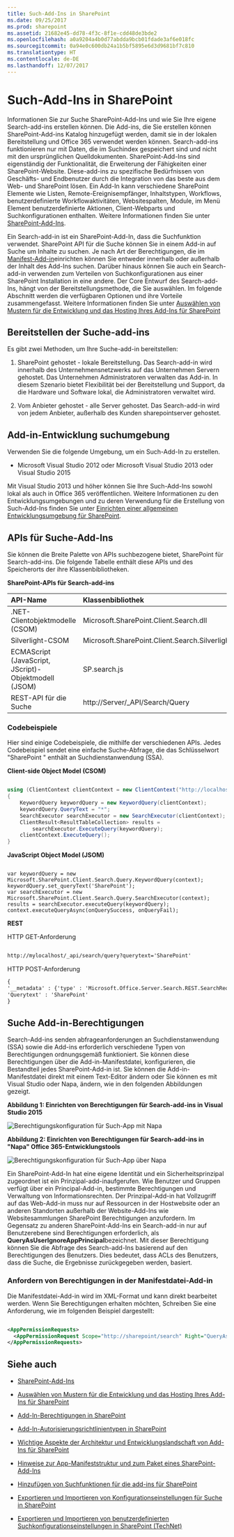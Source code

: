 ```yaml
---
title: Such-Add-Ins in SharePoint
ms.date: 09/25/2017
ms.prod: sharepoint
ms.assetid: 21682e45-dd78-4f3c-8f1e-cdd48de3bde2
ms.openlocfilehash: a0a9204a4b0d77abdda9bcb01fdade3af6e018fc
ms.sourcegitcommit: 0a94e0c600db24a1b5bf5895e6d3d9681bf7c810
ms.translationtype: HT
ms.contentlocale: de-DE
ms.lasthandoff: 12/07/2017
---
```

# <a name="search-add-ins-in-sharepoint"></a>Such-Add-Ins in SharePoint
Informationen Sie zur Suche SharePoint-Add-Ins und wie Sie Ihre eigene Search-add-ins erstellen können. Die Add-ins, die Sie erstellen können SharePoint-Add-ins Katalog hinzugefügt werden, damit sie in der lokalen Bereitstellung und Office 365 verwendet werden können. Search-add-ins funktionieren nur mit Daten, die im Suchindex gespeichert sind und nicht mit den ursprünglichen Quelldokumenten. SharePoint-Add-Ins sind eigenständig der Funktionalität, die Erweiterung der Fähigkeiten einer SharePoint-Website. Diese-add-ins zu spezifische Bedürfnissen von Geschäfts- und Endbenutzer durch die Integration von das beste aus dem Web- und SharePoint lösen. Ein Add-In kann verschiedene SharePoint Elemente wie Listen, Remote-Ereignisempfänger, Inhaltstypen, Workflows, benutzerdefinierte Workflowaktivitäten, Websitespalten, Module, im Menü Element benutzerdefinierte Aktionen, Client-Webparts und Suchkonfigurationen enthalten. Weitere Informationen finden Sie unter  [SharePoint-Add-Ins](http://msdn.microsoft.com/library/cd1eda9e-8e54-4223-93a9-a6ea0d18df70%28Office.15%29.aspx).
  
    
    

Ein Search-add-in ist ein SharePoint-Add-In, dass die Suchfunktion verwendet. SharePoint API für die Suche können Sie in einem Add-in auf Suche um Inhalte zu suchen. Je nach Art der Berechtigungen, die im [Manifest-Add-in](http://msdn.microsoft.com/library/7cd5850f-cbf3-48d2-bcb7-59b8f4ed0e63%28Office.15%29.aspx)einrichten können Sie entweder innerhalb oder außerhalb der Inhalt des Add-Ins suchen. Darüber hinaus können Sie auch ein Search-add-in verwenden zum Verteilen von Suchkonfigurationen aus einer SharePoint Installation in eine andere. Der Core Entwurf des Search-add-Ins, hängt von der Bereitstellungsmethode, die Sie auswählen. Im folgende Abschnitt werden die verfügbaren Optionen und ihre Vorteile zusammengefasst. Weitere Informationen finden Sie unter  [Auswählen von Mustern für die Entwicklung und das Hosting Ihres Add-Ins für SharePoint](http://msdn.microsoft.com/library/05ce5435-0a03-4ddc-976b-c33b08d03457%28Office.15%29.aspx)
  
    
    


## <a name="deploy-your-search-add-ins"></a>Bereitstellen der Suche-add-ins
<a name="SP15_Deploy_search_apps"> </a>

Es gibt zwei Methoden, um Ihre Suche-add-in bereitstellen:
  
    
    

1. SharePoint gehostet - lokale Bereitstellung. Das Search-add-in wird innerhalb des Unternehmensnetzwerks auf das Unternehmen Servern gehostet. Das Unternehmen Administratoren verwalten das Add-in. In diesem Szenario bietet Flexibilität bei der Bereitstellung und Support, da die Hardware und Software lokal, die Administratoren verwaltet wird.
    
  
2. Vom Anbieter gehostet - alle Server gehostet. Das Search-add-in wird von jedem Anbieter, außerhalb des Kunden sharepointserver gehostet. 
    
  

## <a name="search-add-in-development-environment"></a>Add-in-Entwicklung suchumgebung
<a name="SP15_Search_app_dev_environment"> </a>

Verwenden Sie die folgende Umgebung, um ein Such-Add-In zu erstellen.
  
    
    

- Microsoft Visual Studio 2012 oder Microsoft Visual Studio 2013 oder Visual Studio 2015
        
  
Mit Visual Studio 2013 und höher können Sie Ihre Such-Add-Ins sowohl lokal als auch in Office 365 veröffentlichen. Weitere Informationen zu den Entwicklungsumgebungen und zu deren Verwendung für die Erstellung von Such-Add-Ins finden Sie unter [Einrichten einer allgemeinen Entwicklungsumgebung für SharePoint](set-up-a-general-development-environment-for-sharepoint.md).
  
    
    

## <a name="apis-for-search-add-ins"></a>APIs für Suche-Add-Ins
<a name="SP15_APIs_search_apps"> </a>

Sie können die Breite Palette von APIs suchbezogene bietet, SharePoint für Search-add-ins. Die folgende Tabelle enthält diese APIs und des Speicherorts der ihre Klassenbibliotheken.
  
    
    

**SharePoint-APIs für Search-add-ins**


|**API-Name**|**Klassenbibliothek**|
|:-----|:-----|
|.NET-Clientobjektmodelle (CSOM)  <br/> |Microsoft.SharePoint.Client.Search.dll  <br/> |
|Silverlight-CSOM  <br/> |Microsoft.SharePoint.Client.Search.Silverlight.dll  <br/> |
|ECMAScript (JavaScript, JScript)-Objektmodell (JSOM)  <br/> |SP.search.js  <br/> |
|REST-API für die Suche  <br/> |http://Server/_API/Search/Query  <br/> |
   

### <a name="code-examples"></a>Codebeispiele

Hier sind einige Codebeispiele, die mithilfe der verschiedenen APIs. Jedes Codebeispiel sendet eine einfache Suche-Abfrage, die das Schlüsselwort "SharePoint " enthält an Suchdienstanwendung (SSA).
  
    
    
 **Client-side Object Model (CSOM)**
  
    
    

  
    
    



```cs

using (ClientContext clientContext = new ClientContext("http://localhost"))
{
    KeywordQuery keywordQuery = new KeywordQuery(clientContext);
    keywordQuery.QueryText = "*";
    SearchExecutor searchExecutor = new SearchExecutor(clientContext);
    ClientResult<ResultTableCollection> results = 
        searchExecutor.ExecuteQuery(keywordQuery);
    clientContext.ExecuteQuery();
}
```

 **JavaScript Object Model (JSOM)**
  
    
    

  
    
    



```

var keywordQuery = new
Microsoft.SharePoint.Client.Search.Query.KeywordQuery(context);
keywordQuery.set_queryText('SharePoint');
var searchExecutor = new Microsoft.SharePoint.Client.Search.Query.SearchExecutor(context);
results = searchExecutor.executeQuery(keywordQuery);
context.executeQueryAsync(onQuerySuccess, onQueryFail);
```

 **REST**
  
    
    

  
    
    
HTTP GET-Anforderung
  
    
    



```HTML

http://mylocalhost/_api/search/query?querytext='SharePoint'
```

HTTP POST-Anforderung
  
    
    



```HTML
{
'__metadata' : {'type' : 'Microsoft.Office.Server.Search.REST.SearchRequest'},
'Querytext' : 'SharePoint'
}
```


## <a name="search-add-in-permissions"></a>Suche Add-in-Berechtigungen
<a name="SP15_Search_app_permissions"> </a>

Search-Add-ins senden abfrageanforderungen an Suchdienstanwendung (SSA) sowie die Add-ins erforderlich verschiedene Typen von Berechtigungen ordnungsgemäß funktioniert. Sie können diese Berechtigungen über die Add-in-Manifestdatei, konfigurieren, die Bestandteil jedes SharePoint-Add-in ist. Sie können die Add-in-Manifestdatei direkt mit einem Text-Editor ändern oder Sie können es mit Visual Studio oder Napa, ändern, wie in den folgenden Abbildungen gezeigt. 
  
    
    

**Abbildung 1: Einrichten von Berechtigungen für Search-add-ins in Visual Studio 2015**

  
    
    

  
    
    
![Berechtigungskonfiguration für Such-App mit Napa](../images/SP15_search_apps_permission_Visual_Studio.PNG)
  
    
    

  
    
    

  
    
    

**Abbildung 2: Einrichten von Berechtigungen für Search-add-ins in "Napa" Office 365-Entwicklungstools**

  
    
    

  
    
    
![Berechtigungskonfiguration für Such-App über Napa](../images/SP15_search_app_permission_Napa.gif)
  
    
    
Ein SharePoint-Add-In hat eine eigene Identität und ein Sicherheitsprinzipal zugeordnet ist ein Prinzipal-add-inaufgerufen. Wie Benutzer und Gruppen verfügt über ein Principal-Add-in, bestimmte Berechtigungen und Verwaltung von Informationsrechten. Der Prinzipal-Add-in hat Vollzugriff auf das Web-Add-in muss nur auf Ressourcen in der Hostwebsite oder an anderen Standorten außerhalb der Website-Add-Ins wie Websitesammlungen SharePoint Berechtigungen anzufordern. Im Gegensatz zu anderen SharePoint-Add-Ins ein Search-add-in nur auf Benutzerebene sind Berechtigungen erforderlich, als **QueryAsUserIgnoreAppPrincipal**bezeichnet. Mit dieser Berechtigung können Sie die Abfrage des Search-add-Ins basierend auf den Berechtigungen des Benutzers. Dies bedeutet, dass ACLs des Benutzers, dass die Suche, die Ergebnisse zurückgegeben werden, basiert. 
  
    
    

### <a name="request-permissions-in-the-add-in-manifest-file"></a>Anfordern von Berechtigungen in der Manifestdatei-Add-in

Die Manifestdatei-Add-in wird im XML-Format und kann direkt bearbeitet werden. Wenn Sie Berechtigungen erhalten möchten, Schreiben Sie eine Anforderung, wie im folgenden Beispiel dargestellt:
  
    
    

```XML

<AppPermissionRequests>
  <AppPermissionRequest Scope="http://sharepoint/search" Right="QueryAsUserIgnoreAppPrincipal" />
</AppPermissionRequests>
```


## <a name="see-also"></a>Siehe auch
<a name="SP15_Search_app_addresources"> </a>


-  [SharePoint-Add-Ins](http://msdn.microsoft.com/library/cd1eda9e-8e54-4223-93a9-a6ea0d18df70%28Office.15%29.aspx)
    
  
-  [Auswählen von Mustern für die Entwicklung und das Hosting Ihres Add-Ins für SharePoint](http://msdn.microsoft.com/library/05ce5435-0a03-4ddc-976b-c33b08d03457%28Office.15%29.aspx)
    
  
-  [Add-In-Berechtigungen in SharePoint](http://msdn.microsoft.com/library/5f7a8440-3c09-4cf8-83ec-c236bfa2d6c4%28Office.15%29.aspx)
    
  
-  [Add-In-Autorisierungsrichtlinientypen in SharePoint](http://msdn.microsoft.com/library/124879c7-a746-4c10-96a7-da76ad5327f0%28Office.15%29.aspx)
    
  
-  [Wichtige Aspekte der Architektur und Entwicklungslandschaft von Add-Ins für SharePoint](http://msdn.microsoft.com/library/ae96572b-8f06-4fd3-854f-fc312f7f2d88%28Office.15%29.aspx)
    
  
-  [Hinweise zur App-Manifeststruktur und zum Paket eines SharePoint-Add-Ins](http://msdn.microsoft.com/library/7cd5850f-cbf3-48d2-bcb7-59b8f4ed0e63%28Office.15%29.aspx)
    
  
-  [Hinzufügen von Suchfunktionen für die add-ins für SharePoint](http://blogs.msdn.com/b/officeapps/archive/2013/05/30/add-search-capabilities-to-your-apps-for-sharepoint.aspx)
    
  
-  [Exportieren und Importieren von Konfigurationseinstellungen für Suche in SharePoint](exporting-and-importing-search-configuration-settings-in-sharepoint.md)
    
  
-  [Exportieren und Importieren von benutzerdefinierten Suchkonfigurationseinstellungen in SharePoint (TechNet)](http://technet.microsoft.com/de-DE/library/jj871675.aspx)
    
  

